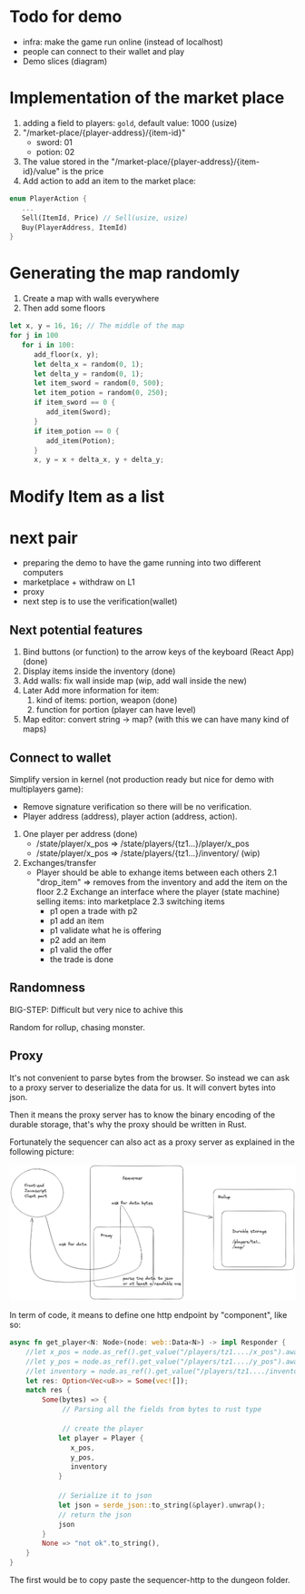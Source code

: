 # Todo for demo

- infra: make the game run online (instead of localhost)
- people can connect to their wallet and play
- Demo slices (diagram)

# Implementation of the market place

1. adding a field to players: `gold`, default value: 1000 (usize)
2. "/market-place/{player-address}/{item-id}"
   - sword: 01
   - potion: 02
3. The value stored in the "/market-place/{player-address}/{item-id}/value" is the price
4. Add action to add an item to the market place:

```rust
enum PlayerAction {
   ...
   Sell(ItemId, Price) // Sell(usize, usize)
   Buy(PlayerAddress, ItemId)
}
```

# Generating the map randomly

1. Create a map with walls everywhere
2. Then add some floors

```rust
let x, y = 16, 16; // The middle of the map
for j in 100
   for i in 100:
      add_floor(x, y);
      let delta_x = random(0, 1);
      let delta_y = random(0, 1);
      let item_sword = random(0, 500);
      let item_potion = random(0, 250);
      if item_sword == 0 {
         add_item(Sword);
      }
      if item_potion == 0 {
         add_item(Potion);
      }
      x, y = x + delta_x, y + delta_y;
```

# Modify Item as a list

# next pair

- preparing the demo to have the game running into two different computers
- marketplace + withdraw on L1
- proxy
- next step is to use the verification(wallet)

## Next potential features

1. Bind buttons (or function) to the arrow keys of the keyboard (React App) (done)
2. Display items inside the inventory (done)
3. Add walls: fix wall inside map (wip, add wall inside the new)
4. Later Add more information for item:
   1. kind of items: portion, weapon (done)
   2. function for portion (player can have level)
5. Map editor: convert string -> map? (with this we can have many kind of maps)

## Connect to wallet

Simplify version in kernel (not production ready but nice for demo with multiplayers game):

- Remove signature verification so there will be no verification.
- Player address (address), player action (address, action).

1. One player per address (done)
   - /state/player/x_pos => /state/players/{tz1...}/player/x_pos
   - /state/player/x_pos => /state/players/{tz1...}/inventory/ (wip)
2. Exchanges/transfer
   - Player should be able to exhange items between each others
     2.1 "drop_item" => removes from the inventory and add the item on the floor
     2.2 Exchange an interface where the player (state machine) selling items: into marketplace
     2.3 switching items
     - p1 open a trade with p2
     - p1 add an item
     - p1 validate what he is offering
     - p2 add an item
     - p1 valid the offer
     - the trade is done

## Randomness

BIG-STEP: Difficult but very nice to achive this

Random for rollup, chasing monster.

## Proxy

It's not convenient to parse bytes from the browser. So instead we can ask to a proxy server to deserialize the data for us. It will convert bytes into json.

Then it means the proxy server has to know the binary encoding of the durable storage, that's why the proxy should be written in Rust.

Fortunately the sequencer can also act as a proxy server as explained in the following picture:

![](./proxy.png)

In term of code, it means to define one http endpoint by "component", like so:

```rust
async fn get_player<N: Node>(node: web::Data<N>) -> impl Responder {
    //let x_pos = node.as_ref().get_value("/players/tz1..../x_pos").await;
    //let y_pos = node.as_ref().get_value("/players/tz1..../y_pos").await;
    //let inventory = node.as_ref().get_value("/players/tz1..../inventory").await;
    let res: Option<Vec<u8>> = Some(vec![]);
    match res {
        Some(bytes) => {
             // Parsing all the fields from bytes to rust type

             // create the player
            let player = Player {
               x_pos,
               y_pos,
               inventory
            }

            // Serialize it to json
            let json = serde_json::to_string(&player).unwrap();
            // return the json
            json
        }
        None => "not ok".to_string(),
    }
}
```

The first would be to copy paste the sequencer-http to the dungeon folder.

